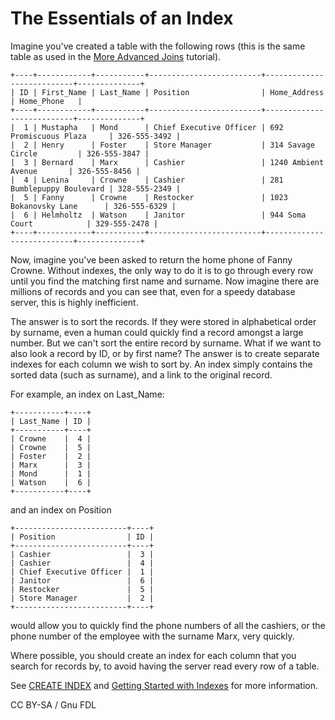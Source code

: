 
# The Essentials of an Index

Imagine you've created a table with the following rows (this is the same table as used in the [More Advanced Joins](https://app.gitbook.com/s/SsmexDFPv2xG2OTyO5yV/reference/sql-statements-and-structure/sql-statements/data-manipulation/selecting-data/joins-subqueries/joins/more-advanced-joins) tutorial).


```
+----+------------+-----------+-------------------------+---------------------------+--------------+
| ID | First_Name | Last_Name | Position                | Home_Address              | Home_Phone   |
+----+------------+-----------+-------------------------+---------------------------+--------------+
|  1 | Mustapha   | Mond      | Chief Executive Officer | 692 Promiscuous Plaza     | 326-555-3492 |
|  2 | Henry      | Foster    | Store Manager           | 314 Savage Circle         | 326-555-3847 |
|  3 | Bernard    | Marx      | Cashier                 | 1240 Ambient Avenue       | 326-555-8456 |
|  4 | Lenina     | Crowne    | Cashier                 | 281 Bumblepuppy Boulevard | 328-555-2349 |
|  5 | Fanny      | Crowne    | Restocker               | 1023 Bokanovsky Lane      | 326-555-6329 |
|  6 | Helmholtz  | Watson    | Janitor                 | 944 Soma Court            | 329-555-2478 |
+----+------------+-----------+-------------------------+---------------------------+--------------+
```

Now, imagine you've been asked to return the home phone of Fanny Crowne. Without indexes, the only way to do it is to go through every row until you find the matching first name and surname. Now imagine there are millions of records and you can see that, even for a speedy database server, this is highly inefficient.


The answer is to sort the records. If they were stored in alphabetical order by surname, even a human could quickly find a record amongst a large number. But we can't sort the entire record by surname. What if we want to also look a record by ID, or by first name? The answer is to create separate indexes for each column we wish to sort by. An index simply contains the sorted data (such as surname), and a link to the original record.


For example, an index on Last_Name:


```
+-----------+----+
| Last_Name | ID |
+-----------+----+
| Crowne    |  4 |
| Crowne    |  5 |
| Foster    |  2 |
| Marx      |  3 |
| Mond      |  1 |
| Watson    |  6 |
+-----------+----+
```

and an index on Position


```
+-------------------------+----+
| Position                | ID |
+-------------------------+----+
| Cashier                 |  3 |
| Cashier                 |  4 |
| Chief Executive Officer |  1 |
| Janitor                 |  6 |
| Restocker               |  5 |
| Store Manager           |  2 |
+-------------------------+----+
```

would allow you to quickly find the phone numbers of all the cashiers, or the phone number of the employee with the surname Marx, very quickly.


Where possible, you should create an index for each column that you search for records by, to avoid having the server read every row of a table.


See [CREATE INDEX](https://app.gitbook.com/s/SsmexDFPv2xG2OTyO5yV/reference/sql-statements-and-structure/sql-statements/data-definition/create/create-index) and [Getting Started with Indexes](/kb/en/getting-started-with-indexes/) for more information.


CC BY-SA / Gnu FDL

